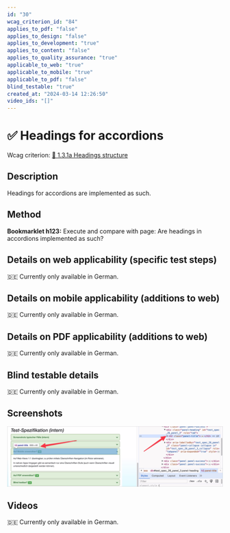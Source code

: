 ```yaml
---
id: "30"
wcag_criterion_id: "84"
applies_to_pdf: "false"
applies_to_design: "false"
applies_to_development: "true"
applies_to_content: "false"
applies_to_quality_assurance: "true"
applicable_to_web: "true"
applicable_to_mobile: "true"
applicable_to_pdf: "false"
blind_testable: "true"
created_at: "2024-03-14 12:26:50"
video_ids: "[]"
---
```


# ✅ Headings for accordions

Wcag criterion: [📜 1.3.1a Headings structure](..)

## Description

Headings for accordions are implemented as such.

## Method

**Bookmarklet h123:** Execute and compare with page: Are headings in accordions implemented as such?

## Details on web applicability (specific test steps)

🇩🇪 Currently only available in German.

## Details on mobile applicability (additions to web)

🇩🇪 Currently only available in German.

## Details on PDF applicability (additions to web)

🇩🇪 Currently only available in German.

## Blind testable details

🇩🇪 Currently only available in German.

## Screenshots

![Akkordeon im A4AA mit Überschriften](images/akkordeon-im-a4aa-mit-berschriften.png)

## Videos

🇩🇪 Currently only available in German.
